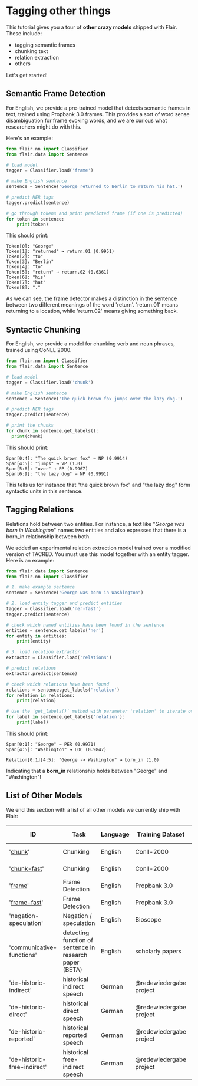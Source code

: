 # Tagging other things

This tutorial gives you a tour of **other crazy models** shipped with Flair. These include:
* tagging semantic frames  
* chunking text
* relation extraction
* others

Let's get started! 

## Semantic Frame Detection

For English, we provide a pre-trained model that detects semantic frames in text, trained using Propbank 3.0 frames.
This provides a sort of word sense disambiguation for frame evoking words, and we are curious what researchers might
do with this.

Here's an example:

```python
from flair.nn import Classifier
from flair.data import Sentence

# load model
tagger = Classifier.load('frame')

# make English sentence
sentence = Sentence('George returned to Berlin to return his hat.')

# predict NER tags
tagger.predict(sentence)

# go through tokens and print predicted frame (if one is predicted)
for token in sentence:
    print(token)
```
This should print:

```console
Token[0]: "George"
Token[1]: "returned" → return.01 (0.9951)
Token[2]: "to"
Token[3]: "Berlin"
Token[4]: "to"
Token[5]: "return" → return.02 (0.6361)
Token[6]: "his"
Token[7]: "hat"
Token[8]: "."
```

As we can see, the frame detector makes a distinction in the sentence between two different meanings of the word 'return'. 'return.01' means returning to a location, while 'return.02' means giving something back.

## Syntactic Chunking

For English, we provide a model for chunking verb and noun phrases, trained using CoNLL 2000. 
```python
from flair.nn import Classifier
from flair.data import Sentence

# load model
tagger = Classifier.load('chunk')

# make English sentence
sentence = Sentence('The quick brown fox jumps over the lazy dog.')

# predict NER tags
tagger.predict(sentence)

# print the chunks
for chunk in sentence.get_labels():
  print(chunk)
```

This should print:

```console
Span[0:4]: "The quick brown fox" → NP (0.9914)
Span[4:5]: "jumps" → VP (1.0)
Span[5:6]: "over" → PP (0.9967)
Span[6:9]: "the lazy dog" → NP (0.9991)
```
This tells us for instance that "the quick brown fox" and "the lazy dog" form syntactic units in this sentence.


## Tagging Relations

Relations hold between two entities. For instance, a text like "_George was born in Washington_"
names two entities and also expresses that there is a born_in relationship between
both.

We added an experimental relation extraction model trained over a modified version of TACRED.
You must use this model together with an entity tagger. Here is an example:

```python
from flair.data import Sentence
from flair.nn import Classifier

# 1. make example sentence
sentence = Sentence("George was born in Washington")

# 2. load entity tagger and predict entities
tagger = Classifier.load('ner-fast')
tagger.predict(sentence)

# check which named entities have been found in the sentence
entities = sentence.get_labels('ner')
for entity in entities:
    print(entity)

# 3. load relation extractor
extractor = Classifier.load('relations')

# predict relations
extractor.predict(sentence)

# check which relations have been found
relations = sentence.get_labels('relation')
for relation in relations:
    print(relation)

# Use the `get_labels()` method with parameter 'relation' to iterate over all relation predictions. 
for label in sentence.get_labels('relation'):
    print(label)
```

This should print:

```console
Span[0:1]: "George" → PER (0.9971)
Span[4:5]: "Washington" → LOC (0.9847)

Relation[0:1][4:5]: "George -> Washington" → born_in (1.0)
```

Indicating that a **born_in** relationship holds between "George" and "Washington"!

## List of Other Models

We end this section with a list of all other models we currently ship with Flair:

| ID | Task | Language | Training Dataset | Accuracy | Contributor / Notes |
| -------------    | ------------- |------------- |------------- | ------------- | ------------- |
| '[chunk](https://huggingface.co/flair/chunk-english)' |  Chunking   |  English | Conll-2000     |  **96.47** (F1) |
| '[chunk-fast](https://huggingface.co/flair/chunk-english-fast)' |   Chunking   |  English | Conll-2000     |  **96.22** (F1) |(fast model)
| '[frame](https://huggingface.co/flair/frame-english)'  |   Frame Detection |  English | Propbank 3.0     |  **97.54** (F1) |
| '[frame-fast](https://huggingface.co/flair/frame-english-fast)'  |  Frame Detection |  English | Propbank 3.0     |  **97.31** (F1) | (fast model)
| 'negation-speculation'  | Negation / speculation |English |  Bioscope | **80.2** (F1) |
| 'communicative-functions' |  detecting function of sentence in research paper (BETA) |  English| scholarly papers |  |
| 'de-historic-indirect' | historical indirect speech | German | @redewiedergabe project |  **87.94** (F1) | [redewiedergabe](https://github.com/redewiedergabe/tagger) | |
| 'de-historic-direct' | historical direct speech |  German | @redewiedergabe project |  **87.94** (F1) | [redewiedergabe](https://github.com/redewiedergabe/tagger) | |
| 'de-historic-reported' | historical reported speech | German |  @redewiedergabe project |  **87.94** (F1) | [redewiedergabe](https://github.com/redewiedergabe/tagger) | |
| 'de-historic-free-indirect' | historical free-indirect speech | German | @redewiedergabe project |  **87.94** (F1) | [redewiedergabe](https://github.com/redewiedergabe/tagger) | |

